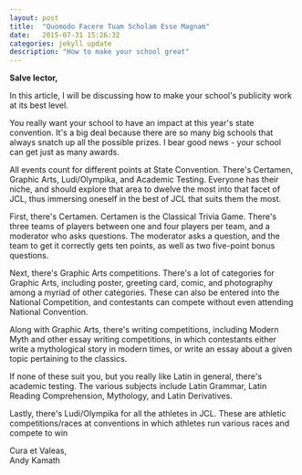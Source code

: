 ```yaml
---
layout: post
title:  "Quomodo Facere Tuam Scholam Esse Magnam"
date:   2015-07-31 15:26:32
categories: jekyll update
description: "How to make your school great"
---
```

<strong>Salve lector,</strong>

In this article, I will be discussing how to make your school's publicity work at its best level.

You really want your school to have an impact at this year's state convention. It's a big deal because there are so many big schools that always snatch up all the possible prizes. I bear good news - your school can get just as many awards. 

All events count for different points at State Convention. There's Certamen, Graphic Arts, Ludi/Olympika, and Academic Testing. Everyone has their niche, and should explore that area to dwelve the most into that facet of JCL, thus immersing oneself in the best of JCL that suits them the most.

First, there's Certamen. Certamen is the Classical Trivia Game. There's three teams of players between one and four players per team, and a moderator who asks questions. The moderator asks a question, and the team to get it correctly gets ten points, as well as two five-point bonus questions. 

Next, there's Graphic Arts competitions. There's a lot of categories for Graphic Arts, including poster, greeting card, comic, and photography among a myriad of other categories. These can also be entered into the National Competition, and contestants can compete without even attending National Convention.

Along with Graphic Arts, there's writing competitions, including Modern Myth and other essay writing competitions, in which contestants either write a mythological story in modern times, or write an essay about a given topic pertaining to the classics.

If none of these suit you, but you really like Latin in general, there's academic testing. The various subjects include Latin Grammar, Latin Reading Comprehension, Mythology, and Latin Derivatives.

Lastly, there's Ludi/Olympika for all the athletes in JCL. These are athletic competitions/races at conventions in which athletes run various races and compete to win 

Cura et Valeas,<br>Andy Kamath 
